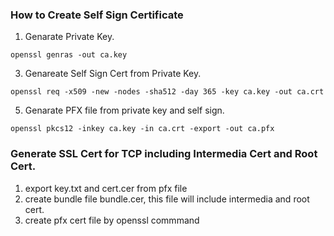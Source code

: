 ### How to Create Self Sign Certificate

1. Genarate Private Key.
```
openssl genras -out ca.key
```

3. Genareate Self Sign Cert from Private Key.
```
openssl req -x509 -new -nodes -sha512 -day 365 -key ca.key -out ca.crt
```

5. Genarate PFX file from private key and self sign.
```
openssl pkcs12 -inkey ca.key -in ca.crt -export -out ca.pfx
```


### Generate SSL Cert for TCP including Intermedia Cert and Root Cert.
1. export key.txt and cert.cer from pfx file
2. create bundle file bundle.cer, this file will include intermedia and root cert. 
3. create pfx cert file by openssl commmand 
